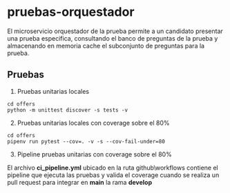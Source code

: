 # pruebas-orquestador

El microservicio orquestador de la prueba permite a un candidato presentar una prueba especifica, consultando el banco de preguntas de la prueba y almacenando en memoria cache el subconjunto de preguntas para la prueba.

## Pruebas 

1. Pruebas unitarias locales
```
cd offers
python -m unittest discover -s tests -v
```

2. Pruebas unitarias locales con coverage sobre el 80%
```
cd offers
pipenv run pytest --cov=. -v -s --cov-fail-under=80
```

3. Pipeline pruebas unitarias con coverage sobre el 80%

El archivo **ci_pipeline.yml** ubicado en la ruta github\workflows contiene el pipeline que ejecuta las pruebas y valida el coverage cuando se realiza un pull request para integrar en **main** la rama **develop** 


